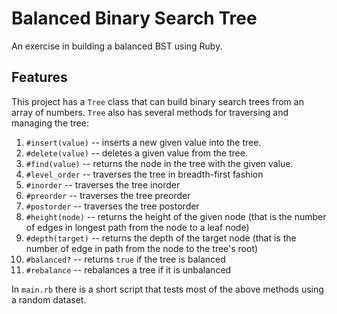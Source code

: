 # Balanced Binary Search Tree

An exercise in building a balanced BST using Ruby.

## Features

This project has a `Tree` class that can build binary search trees from an array of numbers. `Tree` also has several methods for traversing and managing the tree:

1. `#insert(value)` -- inserts a new given value into the tree.
2. `#delete(value)` -- deletes a given value from the tree.
3. `#find(value)` -- returns the node in the tree with the given value.
4. `#level_order` -- traverses the tree in breadth-first fashion
5. `#inorder` -- traverses the tree inorder
6. `#preorder` -- traverses the tree preorder
7. `#postorder` -- traverses the tree postorder
8. `#height(node)` -- returns the height of the given node (that is the number of edges in longest path from the node to a leaf node)
9. `#depth(target)` -- returns the depth of the target node (that is the number of edge in path from the node to the tree's root)
10. `#balanced?` -- returns `true` if the tree is balanced
11. `#rebalance` -- rebalances a tree if it is unbalanced

In `main.rb` there is a short script that tests most of the above methods using a random dataset.